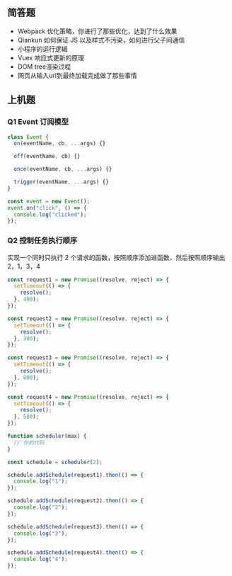 ## 简答题

- Webpack 优化策略，你进行了那些优化，达到了什么效果
- Qiankun 如何保证 JS 以及样式不污染，如何进行父子间通信
- 小程序的运行逻辑
- Vuex 响应式更新的原理
- DOM tree渲染过程
- 网页从输入url到最终加载完成做了那些事情

## 上机题

### Q1 Event 订阅模型

```js
class Event {
  on(eventName, cb, ...args) {}

  off(eventName, cb) {}

  once(eventName, cb, ...args) {}

  trigger(eventName, ...args) {}
}

const event = new Event();
event.on("click", () => {
  console.log("clicked");
});
```

### Q2 控制任务执行顺序

实现一个同时只执行 2 个请求的函数，按照顺序添加进函数，然后按照顺序输出 2，1，3，4

```js
const request1 = new Promise((resolve, reject) => {
  setTimeout(() => {
    resolve();
  }, 400);
});

const request2 = new Promise((resolve, reject) => {
  setTimeout(() => {
    resolve();
  }, 300);
});

const request3 = new Promise((resolve, reject) => {
  setTimeout(() => {
    resolve();
  }, 800);
});

const request4 = new Promise((resolve, reject) => {
  setTimeout(() => {
    resolve();
  }, 500);
});

function scheduler(max) {
  // 你的代码
}

const schedule = scheduler(2);

schedule.addSchedule(request1).then(() => {
  console.log("1");
});

schedule.addSchedule(request2).then(() => {
  console.log("2");
});

schedule.addSchedule(request3).then(() => {
  console.log("3");
});

schedule.addSchedule(request4).then(() => {
  console.log("4");
});
```

